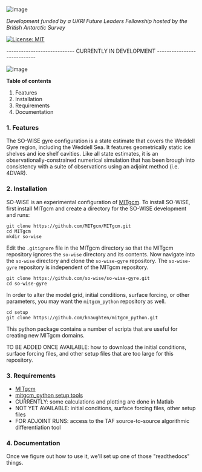 ![image](https://user-images.githubusercontent.com/11757453/112683599-b5ef4800-8e69-11eb-8ac8-8735219096a1.png)

_Development funded by a UKRI Future Leaders Fellowship hosted by the British Antarctic Survey_

[![License: MIT](https://img.shields.io/badge/License-MIT-blue.svg)](https://opensource.org/licenses/MIT)

---------------------------- CURRENTLY IN DEVELOPMENT ---------------------------- 

![image](https://user-images.githubusercontent.com/11757453/112686795-6f501c80-8e6e-11eb-8e42-116983e1f576.png)

**Table of contents**
1. Features
2. Installation
3. Requirements
4. Documentation

### 1. Features

The SO-WISE gyre configuration is a state estimate that covers the Weddell Gyre region, including the Weddell Sea. It features geometrically static ice shelves and ice shelf cavities. Like all state estimates, it is an observationally-constrained numerical simulation that has been brough into consistency with a suite of observations using an adjoint method (i.e. 4DVAR). 

### 2. Installation

SO-WISE is an experimental configuration of [MITgcm](https://mitgcm.org/). To install SO-WISE, first install MITgcm and create a directory for the SO-WISE development and runs:
```
git clone https://github.com/MITgcm/MITgcm.git 
cd MITgcm
mkdir so-wise
```
Edit the `.gitignore` file in the MITgcm directory so that the MITgcm repository ignores the `so-wise` directory and its contents. Now navigate into the `so-wise` directory and clone the `so-wise-gyre` repository. The `so-wise-gyre` repository is independent of the MITgcm repository.
```
git clone https://github.com/so-wise/so-wise-gyre.git
cd so-wise-gyre
```
In order to alter the model grid, initial conditions, surface forcing, or other parameters, you may want the `mitgcm_python` repository as well. 
```
cd setup
git clone https://github.com/knaughten/mitgcm_python.git
```
This python package contains a number of scripts that are useful for creating new MITgcm domains. 

TO BE ADDED ONCE AVAILABLE: how to download the initial conditions, surface forcing files, and other setup files that are too large for this repository.

### 3. Requirements

* [MITgcm](https://github.com/MITgcm/MITgcm)
* [mitgcm_python setup tools](https://github.com/knaughten/mitgcm_python)
* CURRENTLY: some calculations and plotting are done in Matlab
* NOT YET AVAILABLE: initial conditions, surface forcing files, other setup files
* FOR ADJOINT RUNS: access to the TAF source-to-source algorithmic differentiation tool

### 4. Documentation

Once we figure out how to use it, we'll set up one of those "readthedocs" things. 
